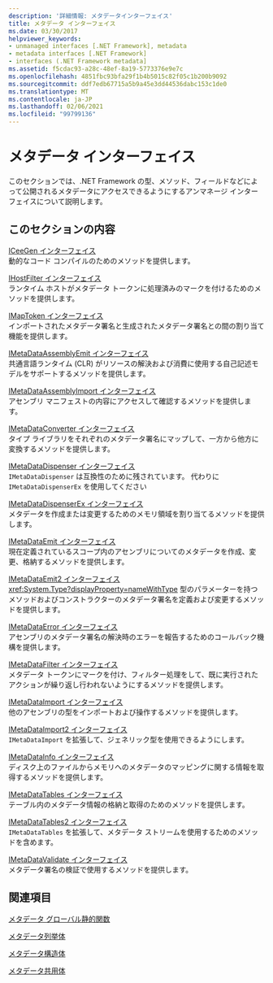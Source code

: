 ```yaml
---
description: '詳細情報: メタデータインターフェイス'
title: メタデータ インターフェイス
ms.date: 03/30/2017
helpviewer_keywords:
- unmanaged interfaces [.NET Framework], metadata
- metadata interfaces [.NET Framework]
- interfaces (.NET Framework metadata]
ms.assetid: f5cdac93-a28c-48ef-8a19-5773376e9e7c
ms.openlocfilehash: 4851fbc93bfa29f1b4b5015c82f05c1b200b9092
ms.sourcegitcommit: ddf7edb67715a5b9a45e3dd44536dabc153c1de0
ms.translationtype: MT
ms.contentlocale: ja-JP
ms.lasthandoff: 02/06/2021
ms.locfileid: "99799136"
---
```

# <a name="metadata-interfaces"></a>メタデータ インターフェイス

このセクションでは、.NET Framework の型、メソッド、フィールドなどによって公開されるメタデータにアクセスできるようにするアンマネージ インターフェイスについて説明します。  
  
## <a name="in-this-section"></a>このセクションの内容  

 [ICeeGen インターフェイス](iceegen-interface.md)  
 動的なコード コンパイルのためのメソッドを提供します。  
  
 [IHostFilter インターフェイス](ihostfilter-interface.md)  
 ランタイム ホストがメタデータ トークンに処理済みのマークを付けるためのメソッドを提供します。  
  
 [IMapToken インターフェイス](imaptoken-interface.md)  
 インポートされたメタデータ署名と生成されたメタデータ署名との間の割り当て機能を提供します。  
  
 [IMetaDataAssemblyEmit インターフェイス](imetadataassemblyemit-interface.md)  
 共通言語ランタイム (CLR) がリソースの解決および消費に使用する自己記述モデルをサポートするメソッドを提供します。  
  
 [IMetaDataAssemblyImport インターフェイス](imetadataassemblyimport-interface.md)  
 アセンブリ マニフェストの内容にアクセスして確認するメソッドを提供します。  
  
 [IMetaDataConverter インターフェイス](imetadataconverter-interface.md)  
 タイプ ライブラリをそれぞれのメタデータ署名にマップして、一方から他方に変換するメソッドを提供します。  
  
 [IMetaDataDispenser インターフェイス](imetadatadispenser-interface.md)  
 `IMetaDataDispenser` は互換性のために残されています。 代わりに `IMetaDataDispenserEx` を使用してください  
  
 [IMetaDataDispenserEx インターフェイス](imetadatadispenserex-interface.md)  
 メタデータを作成または変更するためのメモリ領域を割り当てるメソッドを提供します。  
  
 [IMetaDataEmit インターフェイス](imetadataemit-interface.md)  
 現在定義されているスコープ内のアセンブリについてのメタデータを作成、変更、格納するメソッドを提供します。  
  
 [IMetaDataEmit2 インターフェイス](imetadataemit2-interface.md)  
 <xref:System.Type?displayProperty=nameWithType> 型のパラメーターを持つメソッドおよびコンストラクターのメタデータ署名を定義および変更するメソッドを提供します。  
  
 [IMetaDataError インターフェイス](imetadataerror-interface.md)  
 アセンブリのメタデータ署名の解決時のエラーを報告するためのコールバック機構を提供します。  
  
 [IMetaDataFilter インターフェイス](imetadatafilter-interface.md)  
 メタデータ トークンにマークを付け、フィルター処理をして、既に実行されたアクションが繰り返し行われないようにするメソッドを提供します。  
  
 [IMetaDataImport インターフェイス](imetadataimport-interface.md)  
 他のアセンブリの型をインポートおよび操作するメソッドを提供します。  
  
 [IMetaDataImport2 インターフェイス](imetadataimport2-interface.md)  
 `IMetaDataImport` を拡張して、ジェネリック型を使用できるようにします。  
  
 [IMetaDataInfo インターフェイス](imetadatainfo-interface.md)  
 ディスク上のファイルからメモリへのメタデータのマッピングに関する情報を取得するメソッドを提供します。  
  
 [IMetaDataTables インターフェイス](imetadatatables-interface.md)  
 テーブル内のメタデータ情報の格納と取得のためのメソッドを提供します。  
  
 [IMetaDataTables2 インターフェイス](imetadatatables2-interface.md)  
 `IMetaDataTables` を拡張して、メタデータ ストリームを使用するためのメソッドを含めます。  
  
 [IMetaDataValidate インターフェイス](imetadatavalidate-interface.md)  
 メタデータ署名の検証で使用するメソッドを提供します。  
  
## <a name="related-sections"></a>関連項目  

 [メタデータ グローバル静的関数](metadata-global-static-functions.md)  
  
 [メタデータ列挙体](metadata-enumerations.md)  
  
 [メタデータ構造体](metadata-structures.md)  
  
 [メタデータ共用体](metadata-unions.md)
